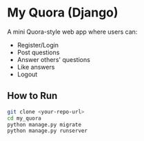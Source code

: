 # My Quora (Django)

A mini Quora-style web app where users can:

- Register/Login
- Post questions
- Answer others' questions
- Like answers
- Logout

## How to Run

```bash
git clone <your-repo-url>
cd my_quora
python manage.py migrate
python manage.py runserver
